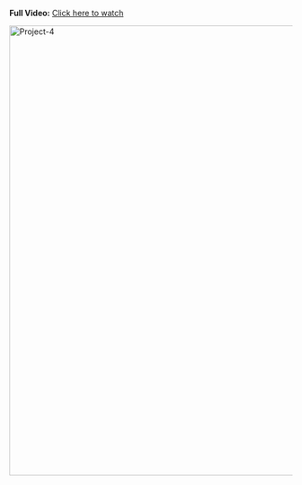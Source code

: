 **Full Video:** [Click here to watch](https://youtube.com/live/kQgRzMLaDAU)

<div align="left">
  <a href="https://youtu.be/7Cg0QFLxL60">
    <img src="https://github.com/user-attachments/assets/a4fbdb97-ba5d-4e62-9bb6-5b2625ce5bba" alt="Project-4" width="800">
  </a>
</div>
